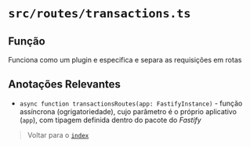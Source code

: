# `src/routes/transactions.ts`

## Função

Funciona como um plugin e especifica e separa as requisições em rotas

## Anotações Relevantes

- `async function transactionsRoutes(app: FastifyInstance)` - função assíncrona (ogrigatoriedade), cujo parâmetro é o próprio aplicativo (`app`), com tipagem definida dentro do pacote do *Fastify*

> Voltar para o [`index`](../../../index.md)
